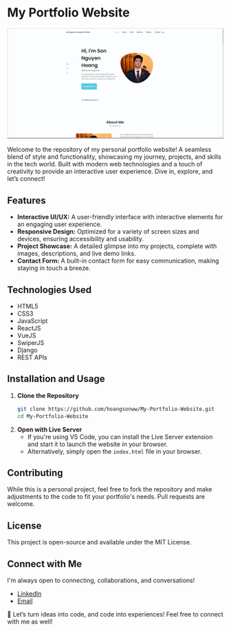 # My Portfolio Website

![Website Screenshot](./portfolioWebsite.png)

Welcome to the repository of my personal portfolio website! A seamless blend of style and functionality, showcasing my journey, projects, and skills in the tech world. Built with modern web technologies and a touch of creativity to provide an interactive user experience. Dive in, explore, and let’s connect!

## Features

- **Interactive UI/UX:** A user-friendly interface with interactive elements for an engaging user experience.
- **Responsive Design:** Optimized for a variety of screen sizes and devices, ensuring accessibility and usability.
- **Project Showcase:** A detailed glimpse into my projects, complete with images, descriptions, and live demo links.
- **Contact Form:** A built-in contact form for easy communication, making staying in touch a breeze.

## Technologies Used

- HTML5
- CSS3
- JavaScript
- ReactJS
- VueJS
- SwiperJS
- Django
- REST APIs

## Installation and Usage

1. **Clone the Repository**
    ```bash
    git clone https://github.com/hoangsonww/My-Portfolio-Website.git
    cd My-Portfolio-Website
    ```
2. **Open with Live Server**
    - If you're using VS Code, you can install the Live Server extension and start it to launch the website in your browser.
    - Alternatively, simply open the `index.html` file in your browser.

## Contributing

While this is a personal project, feel free to fork the repository and make adjustments to the code to fit your portfolio's needs. Pull requests are welcome.

## License

This project is open-source and available under the MIT License.

## Connect with Me

I'm always open to connecting, collaborations, and conversations!

- [LinkedIn](https://www.linkedin.com/in/hoangsonw/)
- [Email](mailto:hoangson091104@gmail.com)

🚀 Let’s turn ideas into code, and code into experiences! Feel free to connect with me as well!
